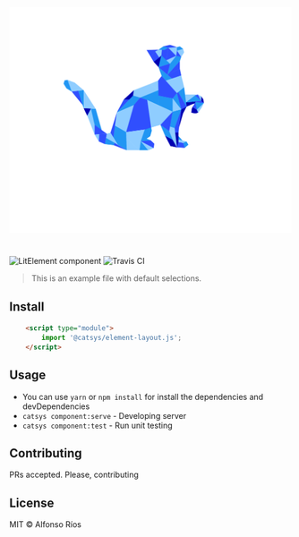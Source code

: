 ![element-layout screenshot](element-layout.svg)
# <element-layout>

![LitElement component](https://img.shields.io/badge/litElement-component-blue.svg)
![Travis CI](https://travis-ci.org/github_username/element-layout.svg?branch=master)

> This is an example file with default selections.

## Install

```html
    <script type="module">
        import '@catsys/element-layout.js';
    </script>
```

## Usage

- You can use `yarn` or `npm install` for install the dependencies and devDependencies
- `catsys component:serve` - Developing server
- `catsys component:test` - Run unit testing

## Contributing

PRs accepted. Please, contributing

## License

MIT © Alfonso Ríos

